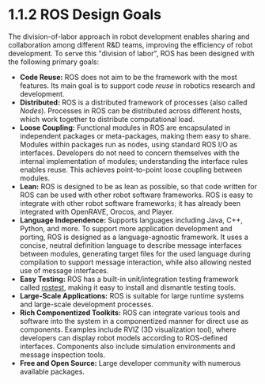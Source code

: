 # 1.1.2 ROS Design Goals

The division-of-labor approach in robot development enables sharing and collaboration among different R&D teams, improving the efficiency of robot development. To serve this "division of labor", ROS has been designed with the following primary goals:

- **Code Reuse:** ROS does not aim to be the framework with the most features. Its main goal is to support code *reuse* in robotics research and development.
- **Distributed:** ROS is a distributed framework of processes (also called *Nodes*). Processes in ROS can be distributed across different hosts, which work together to distribute computational load.
- **Loose Coupling:** Functional modules in ROS are encapsulated in independent packages or meta-packages, making them easy to share. Modules within packages run as nodes, using standard ROS I/O as interfaces. Developers do not need to concern themselves with the internal implementation of modules; understanding the interface rules enables reuse. This achieves point-to-point loose coupling between modules.
- **Lean:** ROS is designed to be as lean as possible, so that code written for ROS can be used with other robot software frameworks. ROS is easy to integrate with other robot software frameworks; it has already been integrated with OpenRAVE, Orocos, and Player.
- **Language Independence:** Supports languages including Java, C++, Python, and more. To support more application development and porting, ROS is designed as a language-agnostic framework. It uses a concise, neutral definition language to describe message interfaces between modules, generating target files for the used language during compilation to support message interaction, while also allowing nested use of message interfaces.
- **Easy Testing:** ROS has a built-in unit/integration testing framework called [rostest](http://wiki.ros.org/rostest), making it easy to install and dismantle testing tools.
- **Large-Scale Applications:** ROS is suitable for large runtime systems and large-scale development processes.
- **Rich Componentized Toolkits:** ROS can integrate various tools and software into the system in a componentized manner for direct use as components. Examples include RVIZ (3D visualization tool), where developers can display robot models according to ROS-defined interfaces. Components also include simulation environments and message inspection tools.
- **Free and Open Source:** Large developer community with numerous available packages.
